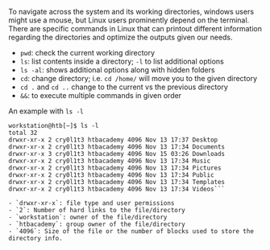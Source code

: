 To navigate across the system and its working directories, windows users might use a mouse, but Linux users prominently depend on the terminal. There are specific commands in Linux that can printout different information regarding the directories and optimize the outputs given our needs.

- `pwd`: check the current working directory
- `ls`: list contents inside a directory; `-l` to list additional options
- `ls -al`: shows additional options along with hidden folders
- `cd`: change directory; i.e. `cd /home/` will move you to the given directory
- `cd .` and `cd ..` change to the current vs the previous directory
- `&&`: to execute multiple commands in given order

An example with `ls -l` 
```shell 
workstation@htb[~]$ ls -l
total 32
drwxr-xr-x 2 cry0l1t3 htbacademy 4096 Nov 13 17:37 Desktop
drwxr-xr-x 2 cry0l1t3 htbacademy 4096 Nov 13 17:34 Documents
drwxr-xr-x 3 cry0l1t3 htbacademy 4096 Nov 15 03:26 Downloads
drwxr-xr-x 2 cry0l1t3 htbacademy 4096 Nov 13 17:34 Music
drwxr-xr-x 2 cry0l1t3 htbacademy 4096 Nov 13 17:34 Pictures
drwxr-xr-x 2 cry0l1t3 htbacademy 4096 Nov 13 17:34 Public
drwxr-xr-x 2 cry0l1t3 htbacademy 4096 Nov 13 17:34 Templates
drwxr-xr-x 2 cry0l1t3 htbacademy 4096 Nov 13 17:34 Videos```

- `drwxr-xr-x`: file type and user permissions
- `2`: Number of hard links to the file/directory
- `workstation`: owner of the file/directory
- `htbacademy`: group owner of the file/directory
- `4096`: Size of the file or the number of blocks used to store the directory info.

